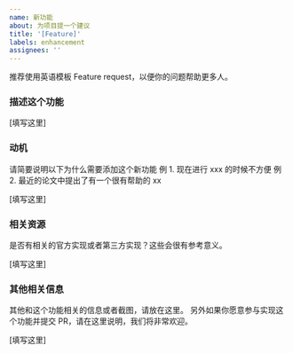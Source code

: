 ```yaml
---
name: 新功能
about: 为项目提一个建议
title: '[Feature]'
labels: enhancement
assignees: ''
---
```


推荐使用英语模板 Feature request，以便你的问题帮助更多人。

### 描述这个功能

[填写这里]

### 动机

请简要说明以下为什么需要添加这个新功能
例 1. 现在进行 xxx 的时候不方便
例 2. 最近的论文中提出了有一个很有帮助的 xx

[填写这里]

### 相关资源

是否有相关的官方实现或者第三方实现？这些会很有参考意义。

[填写这里]

### 其他相关信息

其他和这个功能相关的信息或者截图，请放在这里。
另外如果你愿意参与实现这个功能并提交 PR，请在这里说明，我们将非常欢迎。

[填写这里]
